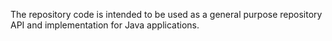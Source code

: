 The repository code is intended to be used as a general purpose repository API and implementation for Java applications.